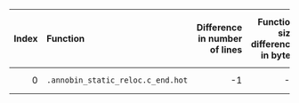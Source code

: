 |   Index | Function                          |   Difference in number of lines |   Function size difference in bytes | Disassembly                                                            |   Number of lines in `assume` build |   Number of bytes in `assume` build |   Number of lines in `none` build |   Number of bytes in `none` build |
|--------:|:----------------------------------|--------------------------------:|------------------------------------:|:-----------------------------------------------------------------------|------------------------------------:|------------------------------------:|----------------------------------:|----------------------------------:|
|       0 | `.annobin_static_reloc.c_end.hot` |                              -1 |                                  -7 | [Assumed](0.assume.s.txt), [Ignored](0.none.s.txt), [Diff](0.diff.txt) |                                   8 |                             4212696 |                                15 |                           4215441 |